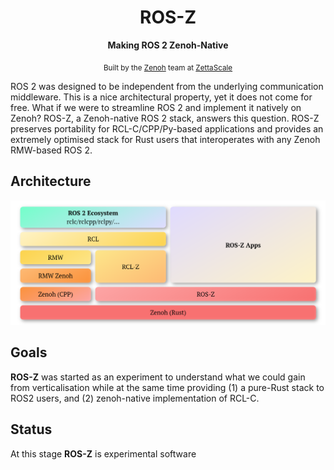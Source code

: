 <div align="center">
    <h1>ROS-Z</h1>
    <p><strong>Making ROS 2 Zenoh-Native</strong></p>
    <sub>Built by the <a href="https://zenoh.io">Zenoh</a> team at <a href="https://www.zettascale.tech">ZettaScale</a></sub>
</div>

ROS 2 was designed to be independent from the underlying communication middleware. This is a nice architectural property,
yet it does not come for free.  What if we were to streamline ROS 2 and implement it natively on Zenoh? ROS-Z, a Zenoh-native ROS 2 stack,
answers this question. ROS-Z preserves portability for RCL-C/CPP/Py-based  applications and provides an extremely optimised stack for Rust
users that interoperates with any Zenoh RMW-based ROS 2.

## Architecture

![architecture](./assets/architecture.png)

## Goals
**ROS-Z** was started as an experiment to understand what we could gain from verticalisation while at the same time
providing (1) a pure-Rust stack to ROS2 users, and (2) zenoh-native implementation of RCL-C.

## Status
At this stage **ROS-Z** is experimental software
